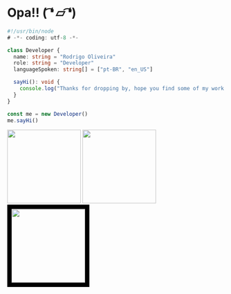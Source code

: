 <h1>Opa!! ( ͡❛ ⏥ ͡❛)</h1>

```TypeScript
#!/usr/bin/node
# -*- coding: utf-8 -*-

class Developer {
  name: string = "Rodrigo Oliveira"
  role: string = "Developer"
  languageSpoken: string[] = ["pt-BR", "en_US"]

  sayHi(): void {
    console.log("Thanks for dropping by, hope you find some of my work interesting.")
  }
}

const me = new Developer()
me.sayHi()
```


<div>
  <img height="170em" src="https://github-readme-stats.vercel.app/api?username=EuJohnnyBravo&hide=contribs&title_color=76ABAE&text_color=EEEEEE&bg_color=161b22&border_color=31363F">
  <img height="170em" src="https://github-readme-stats.vercel.app/api/top-langs/?username=EuJohnnyBravo&layout=compact&title_color=76ABAE&text_color=EEEEEE&bg_color=161b22&border_color=31363F">
  <img height="170em" src="https://i.pinimg.com/originals/fe/ae/a8/feaea85adcadf3370d4900825705dfc2.gif" style="border:10px solid black">
</div>





